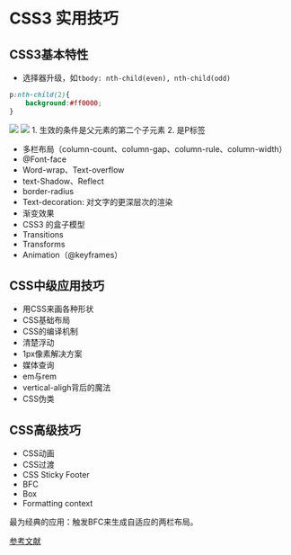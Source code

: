 # CSS3 实用技巧

## CSS3基本特性

- 选择器升级，如`tbody: nth-child(even), nth-child(odd)`

```css
p:nth-child(2){
    background:#ff0000;
}
```

![](img/SC.png)
![](img/hshs.png)
    1. 生效的条件是父元素的第二个子元素
    2. 是P标签

- 多栏布局（column-count、column-gap、column-rule、column-width）
- @Font-face
- Word-wrap、Text-overflow
- text-Shadow、Reflect
- border-radius
- Text-decoration: 对文字的更深层次的渲染
- 渐变效果
- CSS3 的盒子模型
- Transitions
- Transforms
- Animation（@keyframes）

## CSS中级应用技巧

- 用CSS来画各种形状
- CSS基础布局
- CSS的编译机制
- 清楚浮动
- 1px像素解决方案
- 媒体查询
- em与rem
- vertical-aligh背后的魔法
- CSS伪类

## CSS高级技巧

- CSS动画
- CSS过渡
- CSS Sticky Footer
- BFC
- Box
- Formatting context

最为经典的应用：触发BFC来生成自适应的两栏布局。

[参考文献](http://www.cnblogs.com/lhb25/p/inside-block-formatting-ontext.html)




